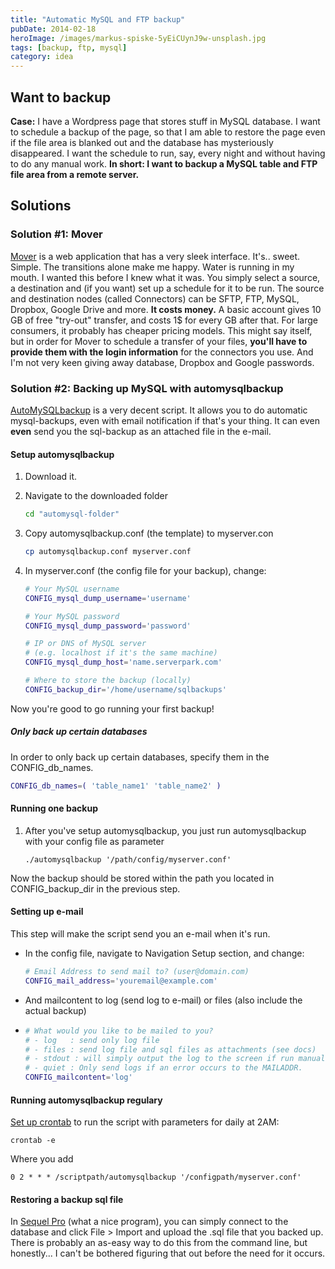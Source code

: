 ```yaml
---
title: "Automatic MySQL and FTP backup"
pubDate: 2014-02-18
heroImage: /images/markus-spiske-5yEiCUynJ9w-unsplash.jpg
tags: [backup, ftp, mysql]
category: idea
---
```


## Want to backup

**Case:** I have a Wordpress page that stores stuff in MySQL database. I want to schedule a backup of the page, so that I am able to restore the page even if the file area is blanked out and the database has mysteriously disappeared. I want the schedule to run, say, every night and without having to do any manual work. **In short: I want to backup a MySQL table and FTP file area from a remote server.**

## Solutions

### Solution #1: Mover

[Mover](https://mover.io/ "Mover") is a web application that has a very sleek interface. It's.. sweet. Simple. The transitions alone make me happy.  Water is running in my mouth. I wanted this  before I knew what it was. You simply select a source, a destination and (if you want) set up a schedule for it to be run. The source and destination nodes (called Connectors) can be SFTP, FTP, MySQL, Dropbox, Google Drive and more. **It costs money.** A basic account gives 10 GB of free "try-out" transfer, and costs 1$ for every GB after that. For large consumers, it probably has cheaper pricing models. This might say itself, but in order for Mover to schedule a transfer of your files, **you'll have to provide them with the login information** for the connectors you use. And I'm not very keen giving away database, Dropbox and Google passwords.

### **Solution #2: Backing up MySQL with automysqlbackup**

[AutoMySQLbackup](http://sourceforge.net/projects/automysqlbackup/) is a very decent script. It allows you to do automatic mysql-backups, even with email notification if that's your thing. It can even **even** send you the sql-backup as an attached file in the e-mail.

#### Setup automysqlbackup

1.  Download it.
2.  Navigate to the downloaded folder

    ```bash
    cd "automysql-folder"
    ```

3.  Copy automysqlbackup.conf (the template) to myserver.con

    ```bash
    cp automysqlbackup.conf myserver.conf
    ```

4.  In myserver.conf (the config file for your backup), change:

    ```bash
    # Your MySQL username
    CONFIG_mysql_dump_username='username'

    # Your MySQL password
    CONFIG_mysql_dump_password='password'

    # IP or DNS of MySQL server
    # (e.g. localhost if it's the same machine)
    CONFIG_mysql_dump_host='name.serverpark.com'

    # Where to store the backup (locally)
    CONFIG_backup_dir='/home/username/sqlbackups'
    ```

Now you're good to go running your first backup!

##### Only back up certain databases

In order to only back up certain databases, specify them in the CONFIG_db_names.

```bash
CONFIG_db_names=( 'table_name1' 'table_name2' )
```

#### Running one backup

1.  After you've setup automysqlbackup, you just run automysqlbackup with your config file as parameter

    ```
    ./automysqlbackup '/path/config/myserver.conf'
    ```

Now the backup should be stored within the path you located in CONFIG_backup_dir in the previous step.

#### Setting up e-mail

This step will make the script send you an e-mail when it's run.

- In the config file, navigate to Navigation Setup section, and change:

  ```bash
  # Email Address to send mail to? (user@domain.com)
  CONFIG_mail_address='youremail@example.com'
  ```

- And mailcontent to log (send log to e-mail) or files (also include the actual backup)
- ```bash
  # What would you like to be mailed to you?
  # - log   : send only log file
  # - files : send log file and sql files as attachments (see docs)
  # - stdout : will simply output the log to the screen if run manually.
  # - quiet : Only send logs if an error occurs to the MAILADDR.
  CONFIG_mailcontent='log'
  ```

#### Running automysqlbackup regulary

[Set up crontab](http://notes.webutvikling.org/cron-tabs/ "Cron tabs: create and delete") to run the script with parameters for daily at 2AM:

```
crontab -e
```

Where you add

```
0 2 * * * /scriptpath/automysqlbackup '/configpath/myserver.conf'
```

#### Restoring a backup sql file

In [Sequel Pro](http://www.sequelpro.com/) (what a nice program), you can simply connect to the database and click File > Import and upload the .sql file that you backed up. There is probably an as-easy way to do this from the command line, but honestly... I can't be bothered figuring that out before the need for it occurs.
